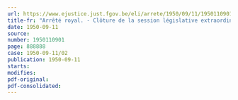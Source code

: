 ```yaml
---
url: https://www.ejustice.just.fgov.be/eli/arrete/1950/09/11/1950110901/justel
title-fr: "Arrêté royal. - Clôture de la session législative extraordinaire de 1950"
date: 1950-09-11
source:
number: 1950110901
page: 888888
case: 1950-09-11/02
publication: 1950-09-11
starts:
modifies:
pdf-original:
pdf-consolidated:
---
```


